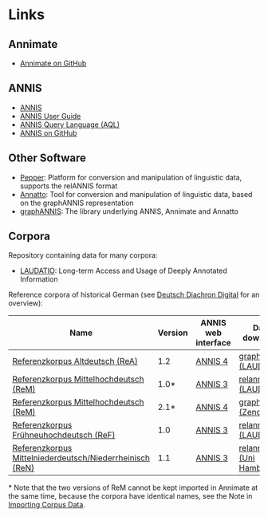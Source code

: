 # Links

## Annimate

- [Annimate on GitHub](https://github.com/matthias-stemmler/annimate)

## ANNIS

- [ANNIS](https://corpus-tools.org/annis/)
- [ANNIS User Guide](https://korpling.github.io/ANNIS/4/user-guide/)
- [ANNIS Query Language (AQL)](https://korpling.github.io/ANNIS/4/user-guide/aql/index.html)
- [ANNIS on GitHub](https://github.com/korpling/ANNIS)

## Other Software

- [Pepper](https://corpus-tools.org/pepper/index.html): Platform for conversion and manipulation of linguistic data, supports the relANNIS format
- [Annatto](https://github.com/korpling/annatto): Tool for conversion and manipulation of linguistic data, based on the graphANNIS representation
- [graphANNIS](https://github.com/korpling/graphANNIS): The library underlying ANNIS, Annimate and Annatto

## Corpora

Repository containing data for many corpora:

- [LAUDATIO](https://www.laudatio-repository.org/): Long-term Access and Usage of Deeply Annotated Information

Reference corpora of historical German (see [Deutsch Diachron Digital](https://www.deutschdiachrondigital.de/) for an overview):

| Name                                                                                                | Version | ANNIS web interface                                             | Data download                                                                                                |
| --------------------------------------------------------------------------------------------------- | ------- | --------------------------------------------------------------- | ------------------------------------------------------------------------------------------------------------ |
| [Referenzkorpus Altdeutsch (ReA)](https://www.deutschdiachrondigital.de/rea/)                       | 1.2     | [ANNIS 4](https://korpling.german.hu-berlin.de/annis/ddd)       | [graphml (LAUDATIO)](https://www.laudatio-repository.org/download/format/33/53/1.2)                          |
| [Referenzkorpus Mittelhochdeutsch (ReM)](https://www.linguistics.rub.de/rem/)                       | 1.0\*   | [ANNIS 3](https://annis.linguistics.rub.de/REM/)                | [relannis (LAUDATIO)](https://www.laudatio-repository.org/download/format/1/36/1.0)                          |
| [Referenzkorpus Mittelhochdeutsch (ReM)](https://www.linguistics.rub.de/rem/)                       | 2.1\*   | [ANNIS 4](https://newannis.linguistics.rub.de/rem)              | [graphml (Zenodo)](https://zenodo.org/record/13982324/files/ReM-v2.1_graphml.zip?download=1)                 |
| [Referenzkorpus Frühneuhochdeutsch (ReF)](https://www.linguistics.rub.de/ref/)                      | 1.0     | [ANNIS 3](https://annis.linguistics.rub.de/REF/)                | [relannis (LAUDATIO)](https://www.laudatio-repository.org/download/format/1/165/1.0)                         |
| [Referenzkorpus Mittelniederdeutsch/Niederrheinisch (ReN)](https://www.slm.uni-hamburg.de/ren.html) | 1.1     | [ANNIS 3](https://annis.fdm.uni-hamburg.de/annis-gui-3.6.0/ren) | [relannis (Uni Hamburg)](https://www.fdr.uni-hamburg.de/record/9195/files/relANNIS-split_1.1.zip?download=1) |

\* Note that the two versions of ReM cannot be kept imported in Annimate at the same time, because the corpora have identical names, see the Note in [Importing Corpus Data](import.md#importing-into-annimate).
